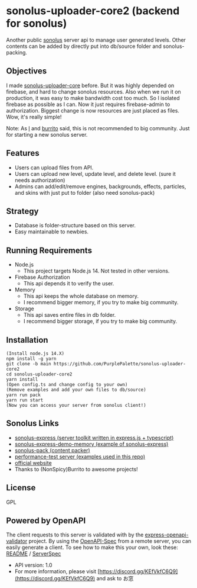 # sonolus-uploader-core2 (backend for sonolus)
Another public [sonolus](https://sonolus.com/) server api to manage user generated levels. Other contents can be added by directly put into db/source folder and sonolus-packing.

## Objectives
I made [sonolus-uploader-core](https://github.com/PurplePalette/sonolus-uploader-core) before. But it was highly depended on firebase, and hard to change sonolus resources. Also when we run it on production, it was easy to make bandwidth cost too much. So I isolated firebase as possible as I can. Now it just requires firebase-admin to authorization. Biggest change is now resources are just placed as files. Wow, it's really simple!

Note: As [I](https://github.com/PurplePalette/sonolus-uploader-core) and [burrito](https://github.com/NonSpicyBurrito/sonolus-express-demo-memory) said, this is not recommended to big community. Just for starting a new sonolus server.

## Features
- Users can upload files from API.
- Users can upload new level, update level, and delete level. (sure it needs authorization)
- Admins can add/edit/remove engines, backgrounds, effects, particles, and skins with just put to folder (also need sonolus-pack)

## Strategy
- Database is folder-structure based on this server.
- Easy maintainable to newbies.

## Running Requirements
- Node.js
  - This project targets Node.js 14. Not tested in other versions.
- Firebase Authorization
  - This api depends it to verify the user.
- Memory
  - This api keeps the whole database on memory.
  - I recommend bigger memory, if you try to make big community.
- Storage
  - This api saves entire files in db folder.
  - I recommend bigger storage, if you try to make big community.

## Installation
```
(Install node.js 14.X)
npm install -g yarn
git clone -b main https://github.com/PurplePalette/sonolus-uploader-core2
cd sonolus-uploader-core2
yarn install
(Open config.ts and change config to your own)
(Remove examples and add your own files to db/source)
yarn run pack
yarn run start
(Now you can access your server from sonolus client!)
```

## Sonolus Links
- [sonolus-express (server toolkit written in express.js + typescript)](https://github.com/NonSpicyBurrito/sonolus-express)
- [sonolus-express-demo-memory (example of sonolus-express)](https://github.com/NonSpicyBurrito/sonolus-express-demo-memory)
- [sonolus-pack (content packer)](https://github.com/NonSpicyBurrito/sonolus-pack)
- [performance-test server (examples used in this repo)](https://servers.sonolus.com/performance-test/)
- [official website](https://sonolus.com/)
- Thanks to (NonSpicy)Burrito to awesome projects!

## License
GPL

## Powered by OpenAPI
The client requests to this server is validated with by the [express-openapi-validator](https://github.com/cdimascio/express-openapi-validator) project. By using the [OpenAPI-Spec](https://github.com/OAI/OpenAPI-Specification) from a remote server, you can easily generate a client. To see how to make this your own, look these: [README](https://openapi-generator.tech) / [ServerSpec](https://github.com/PurplePalette/sonolus-uploader-core2/blob/dev/api.yaml)
- API version: 1.0
- For more information, please visit [https://discord.gg/KEfVkfC6Q9](https://discord.gg/KEfVkfC6Q9) and ask to お窓
